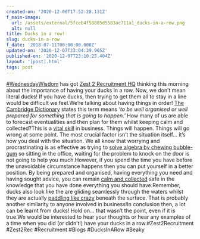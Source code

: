 ```yaml
---
created-on: '2020-12-06T17:52:28.131Z'
f_main-image:
  url: /assets/external/5fceb4f58805d5583ac711a1_ducks-in-a-row.png
  alt: null
title: Ducks in a row!
slug: ducks-in-a-row
f_date: '2018-07-11T00:00:00.000Z'
updated-on: '2020-12-07T23:04:39.965Z'
published-on: '2020-12-07T23:10:25.404Z'
layout: '[post].html'
tags: post
---
```


[#WednesdayWisdom](#) has got [Zest 2 Recruitment HQ](#) thinking this morning about the importance of having your ducks in a row. Now, we don’t mean literal ducks! If you have ducks, then trying to get them all to stay in a line would be difficult we feel.We’re talking about having things in order! [The Cambridge Dictionary](#) states this term means _‘to be well organised or well prepared for something that is going to happen.’_ How many of us are able to forecast eventualities and then plan for them whilst keeping calm and collected?This is a [vital skill](#) in business. Things will happen. Things will go wrong at some point. The most crucial factor isn’t the situation itself… it’s how you deal with the situation. We all know that worrying and procrastinating is as effective as trying to [solve algebra by chewing bubble-gum](#) so sitting in the office, waiting for the problem to knock on the door is not going to help you much.However, if you spend the time you have before the unavoidable circumstance happens then you can put yourself in a better position. By being prepared and organised, having everything you need and having sought advice, you can remain [calm and collected](#) safe in the knowledge that you have done everything you should have.Remember, ducks also look like the are gliding seamlessly through the waters whilst they are actually [paddling like crazy](#) beneath the surface. That is probably another similarity to anyone involved in business!In conclusion then, a lot can be learnt from ducks! Hold on… that wasn’t the point, even if it is true.We would be interested to hear your thoughts or hear any examples of a time when you did (or didn’t!) have your ducks in a row.#Zest2Recruitment #Zest2Rec #Recruitment #Blogs #DucksInARow #Beaky

